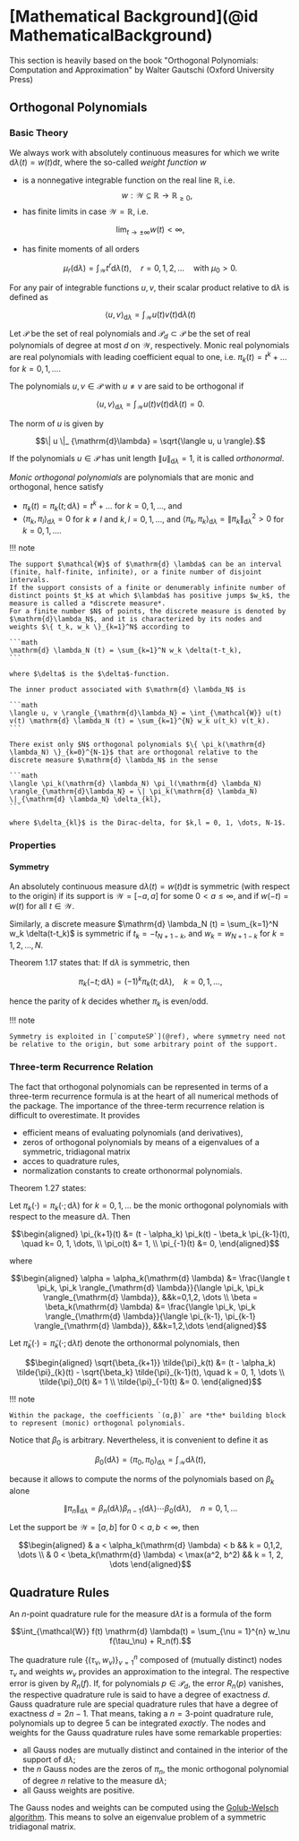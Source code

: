 # [Mathematical Background](@id MathematicalBackground)

This section is heavily based on the book "Orthogonal Polynomials: Computation and Approximation" by Walter Gautschi (Oxford University Press)

## Orthogonal Polynomials

### Basic Theory

We always work with absolutely continuous measures for which we write $\mathrm{d} \lambda (t) = w(t) \mathrm{d}t$, where the so-called *weight function* $w$

  - is a nonnegative integrable function on the real line $\mathbb{R}$, i.e. $$w: \mathcal{W} \subseteq \mathbb{R} \rightarrow \mathbb{R}_{\geq 0},$$
  - has finite limits in case $\mathcal{W} = \mathbb{R}$, i.e.

```math
\lim_{t \to \pm \infty} w(t) < \infty,
```

  - has finite moments of all orders

```math
\mu_r(\mathrm{d}\lambda) = \int_{\mathcal{W}} t^r \mathrm{d} \lambda (t), \quad r = 0, 1, 2, \dots \quad \text{with}\: \mu_0 > 0.
```

For any pair of integrable functions $u, v$, their scalar product relative to $\mathrm{d} \lambda$ is defined as

```math
\langle u, v \rangle_{\mathrm{d} \lambda} = \int_{\mathcal{W}} u(t) v(t) \mathrm{d} \lambda(t)
```

Let $\mathcal{P}$ be the set of real polynomials and $\mathcal{P}_d \subset \mathcal{P}$ be the set of real polynomials of degree at most $d$ on $\mathcal{W}$, respectively.
Monic real polynomials are real polynomials with leading coefficient equal to one, i.e. $\pi_k(t) = t^k + \dots$ for $k = 0, 1, \dots.$

The polynomials $u,v \in \mathcal{P}$ with $u \neq v$ are said to be orthogonal if

```math
\langle u, v \rangle_{\mathrm{d} \lambda} = \int_{\mathcal{W}} u(t) v(t) \mathrm{d} \lambda(t) = 0.
```

The norm of $u$ is given by

```math
\| u \|_ {\mathrm{d}\lambda} = \sqrt{\langle u, u \rangle}.
```

If the polynomials $u \in \mathcal{P}$ has unit length $\| u \|_ {\mathrm{d}\lambda} = 1$, it is called *orthonormal*.

*Monic orthogonal polynomials* are polynomials that are monic and orthogonal, hence satisfy

  - $\pi_k(t) = \pi_k(t; \mathrm{d} \lambda) = t^k + \dots$ for $k = 0, 1, \dots$, and
  - $\langle \pi_k, \pi_l \rangle_{\mathrm{d}\lambda} = 0$ for $k \neq l$ and $k, l = 0, 1, \dots$, and $\langle \pi_k, \pi_k \rangle_{\mathrm{d}\lambda} = \| \pi_k \|^2_ {\mathrm{d}\lambda} > 0$ for $k = 0, 1, \dots$.

!!! note
    
    The support $\mathcal{W}$ of $\mathrm{d} \lambda$ can be an interval (finite, half-finite, infinite), or a finite number of disjoint intervals.
    If the support consists of a finite or denumerably infinite number of distinct points $t_k$ at which $\lambda$ has positive jumps $w_k$, the measure is called a *discrete measure*.
    For a finite number $N$ of points, the discrete measure is denoted by $\mathrm{d}\lambda_N$, and it is characterized by its nodes and weights $\{ t_k, w_k \}_{k=1}^N$ according to
    
    ```math
    \mathrm{d} \lambda_N (t) = \sum_{k=1}^N w_k \delta(t-t_k),
    ```
    
    where $\delta$ is the $\delta$-function.
    
    The inner product associated with $\mathrm{d} \lambda_N$ is
    
    ```math
    \langle u, v \rangle_{\mathrm{d}\lambda_N} = \int_{\mathcal{W}} u(t) v(t) \mathrm{d} \lambda_N (t) = \sum_{k=1}^{N} w_k u(t_k) v(t_k).
    ```
    
    There exist only $N$ orthogonal polynomials $\{ \pi_k(\mathrm{d} \lambda_N) \}_{k=0}^{N-1}$ that are orthogonal relative to the discrete measure $\mathrm{d} \lambda_N$ in the sense
    
    ```math
    \langle \pi_k(\mathrm{d} \lambda_N) \pi_l(\mathrm{d} \lambda_N) \rangle_{\mathrm{d}\lambda_N} = \| \pi_k(\mathrm{d} \lambda_N) \|_{\mathrm{d} \lambda_N} \delta_{kl},
    ```
    
    where $\delta_{kl}$ is the Dirac-delta, for $k,l = 0, 1, \dots, N-1$.

### Properties

#### Symmetry

An absolutely continuous measure $\mathrm{d} \lambda(t) = w(t) \mathrm{d} t$ is symmetric (with respect to the origin) if its support is $\mathcal{W} = [-a,a]$ for some $0 < a \leq \infty$, and if $w(-t) = w(t)$ for all $t \in \mathcal{W}$.

Similarly, a discrete measure $\mathrm{d} \lambda_N (t) = \sum_{k=1}^N w_k \delta(t-t_k)$ is symmetric if $t_k = - t_{N+1-k}$, and $w_k = w_{N+1-k}$ for $k=1, 2, \dots, N$.

Theorem 1.17 states that: If $\mathrm{d} \lambda$ is symmetric, then

```math
\pi_k(-t; \mathrm{d} \lambda) = (-1)^k \pi_k(t; \mathrm{d} \lambda), \quad k=0,1, \dots,
```

hence the parity of $k$ decides whether $\pi_k$ is even/odd.

!!! note
    
    Symmetry is exploited in [`computeSP`](@ref), where symmetry need not be relative to the origin, but some arbitrary point of the support.

### Three-term Recurrence Relation

The fact that orthogonal polynomials can be represented in terms of a three-term recurrence formula is at the heart of all numerical methods of the package.
The importance of the three-term recurrence relation is difficult to overestimate. It provides

  - efficient means of evaluating polynomials (and derivatives),
  - zeros of orthogonal polynomials by means of a eigenvalues of a symmetric, tridiagonal matrix
  - acces to quadrature rules,
  - normalization constants to create orthonormal polynomials.

Theorem 1.27 states:

Let $\pi_k(\cdot) = \pi_k(\cdot; \mathrm{d}\lambda)$ for $k = 0, 1, \dots$ be the monic orthogonal polynomials with respect to the measure $\mathrm{d} \lambda$. Then

```math
\begin{aligned}
\pi_{k+1}(t) &= (t - \alpha_k) \pi_k(t) - \beta_k \pi_{k-1}(t), \quad k= 0, 1, \dots, \\
\pi_o(t) &= 1, \\
\pi_{-1}(t) &= 0,
\end{aligned}
```

where

```math
\begin{aligned}
\alpha = \alpha_k(\mathrm{d} \lambda) &= \frac{\langle t \pi_k, \pi_k \rangle_{\mathrm{d} \lambda}}{\langle \pi_k, \pi_k \rangle_{\mathrm{d} \lambda}},  &&k=0,1,2, \dots \\
\beta = \beta_k(\mathrm{d} \lambda) &= \frac{\langle \pi_k, \pi_k \rangle_{\mathrm{d} \lambda}}{\langle \pi_{k-1}, \pi_{k-1} \rangle_{\mathrm{d} \lambda}},  &&k=1,2,\dots
\end{aligned}
```

Let $\tilde{\pi}_k(\cdot) = \tilde{\pi}_k(\cdot; \mathrm{d} \lambda t)$ denote the orthonormal polynomials, then

```math
\begin{aligned}
\sqrt{\beta_{k+1}} \tilde{\pi}_k(t) &= (t - \alpha_k) \tilde{\pi}_{k}(t) - \sqrt{\beta_k} \tilde{\pi}_{k-1}(t), \quad k = 0, 1, \dots \\
\tilde{\pi}_0(t) &= 1 \\
\tilde{\pi}_{-1}(t) &= 0.
\end{aligned}
```

!!! note
    
    Within the package, the coefficients `(α,β)` are *the* building block to represent (monic) orthogonal polynomials.

Notice that $\beta_0$ is arbitrary.
Nevertheless, it is convenient to define it as

```math
\beta_0(\mathrm{d}\lambda) = \langle \pi_0, \pi_0 \rangle_{\mathrm{d} \lambda} = \int_{\mathcal{W}} \mathrm{d} \lambda (t),
```

because it allows to compute the norms of the polynomials based on $\beta_k$ alone

```math
\| \pi_n \|_{\mathrm{d} \lambda} = \beta_n(\mathrm{d} \lambda) \beta_{n-1}(\mathrm{d} \lambda) \cdots \beta_0(\mathrm{d} \lambda), \quad n = 0,1, \dots
```

Let the support be $\mathcal{W} = [a,b]$ for $0 < a,b < \infty$, then

```math
\begin{aligned}
& a < \alpha_k(\mathrm{d} \lambda) < b && k = 0,1,2, \dots \\
& 0 < \beta_k(\mathrm{d} \lambda) < \max(a^2, b^2) && k = 1, 2, \dots
\end{aligned}
```

## Quadrature Rules

An $n$-point quadrature rule for the measure $\mathrm{d} \lambda t$ is a formula of the form

```math
\int_{\mathcal{W}} f(t) \mathrm{d} \lambda(t) = \sum_{\nu = 1}^{n} w_\nu f(\tau_\nu) + R_n(f).
```

The quadrature rule $\{ (\tau_\nu, w_\nu) \}_{\nu=1}^n$ composed of (mutually distinct) nodes $\tau_\nu$ and weights $w_\nu$ provides an approximation to the integral.
The respective error is given by $R_n(f)$.
If, for polynomials $p \in \mathcal{P}_d$, the error $R_n(p)$ vanishes, the respective quadrature rule is said to have a degree of exactness $d$.
Gauss quadrature rule are special quadrature rules that have a degree of exactness $d = 2n - 1$.
That means, taking a $n =3$-point quadrature rule, polynomials up to degree 5 can be integrated *exactly*.
The nodes and weights for the Gauss quadrature rules have some remarkable properties:

  - all Gauss nodes are mutually distinct and contained in the interior of the support of $\mathrm{d} \lambda$;
  - the $n$ Gauss nodes are the zeros of $\pi_n$, the monic orthogonal polynomial of degree $n$ relative to the measure $\mathrm{d} \lambda$;
  - all Gauss weights are positive.

The Gauss nodes and weights can be computed using the [Golub-Welsch algorithm](https://en.wikipedia.org/wiki/Gaussian_quadrature#The_Golub-Welsch_algorithm).
This means to solve an eigenvalue problem of a symmetric tridiagonal matrix.
